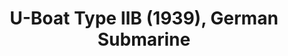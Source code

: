 ---
layout: product
title: "U-Boat Type IIB (1939), German Submarine                                                            "
price: "2400" 
desc: "Maketa"
img_path: "/assets/img/ICM S.009.webp"
brand: "N/A"
available: true
special_offer: false
new: false
soon: false
cat: "010000"
subcat: "013600"
subsubcat: "0N/A"
sifra: "ICM S.009"
popular: false
spec: false
---